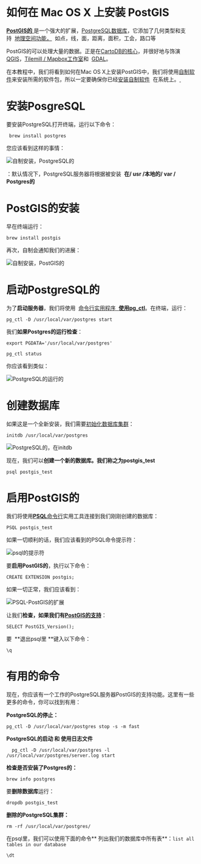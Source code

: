 # 如何在 Mac OS X 上安装 PostGIS

[**PostGIS的** ](http://postgis.net/)是一个强大的扩展，[PostgreSQL数据库](http://www.postgresql.org/)，它添加了几何类型和支持  [地理空间功能，](http://postgis.net/docs/PostGIS_Special_Functions_Index.html)  如点，线，面，距离，面积，工会，路口等

PostGIS的可以处理大量的数据。正是在[CartoDB的核心](http://docs.cartodb.com/cartodb-platform/sql-api.html)，并很好地与饰演[QGIS](http://www.gistutor.com/quantum-gis/20-intermediate-quantum-gis-tutorials/34-working-with-your-postgis-layers-using-quantum-gis-qgis.html)，[Tilemill / Mapbox工作室](https://www.mapbox.com/tilemill/docs/guides/postgis-work/)和  [GDAL](http://www.gdal.org/drv_pg.html)。

在本教程中，我们将看到如何在Mac OS X上安装PostGIS中，我们将使用[自制软件](http://brew.sh/)来安装所需的软件包，所以一定要确保你已经[安装自制软件](http://brew.sh/)  在系统上。[ ](http://brew.sh/)[](http://brew.sh/)

# 安装PosgreSQL

要安装PostgreSQL打开终端，运行以下命令：
    
     brew install postgres
    

您应该看到这样的事情：

![自制安装，PostgreSQL的](http://morphocode.com/wp-content/uploads/2014/11/homebrew-install-postgresql.png)

：默认情况下，PostgreSQL服务器将根据被安装  **在/ usr /本地的/ var / Postgres的**

# PostGIS的安装

早在终端运行：
    
    brew install postgis
    

再次，自制会通知我们的进展：

![自制安装，PostGIS的](http://morphocode.com/wp-content/uploads/2014/11/homebrew-install-postgis.png)

# 启动PostgreSQL的

为了**启动服务器**，我们将使用  [命令行实用程序  **使用pg_ctl**](http://www.postgresql.org/docs/9.3/static/app-pg-ctl.html)。在终端，运行：
    
    pg_ctl -D /usr/local/var/postgres start
    

我们**如果Postgres的运行检查**：
    
    export PGDATA='/usr/local/var/postgres'
    
    pg_ctl status
    

你应该看到类似：

![PostgreSQL的运行的](http://morphocode.com/wp-content/uploads/2014/11/postgresql-running.png)

# 创建数据库

如果这是一个全新安装，我们需要[初始化数据库集群](http://www.postgresql.org/docs/9.3/static/app-initdb.html)：
    
    initdb /usr/local/var/postgres
    

![PostgreSQL的，在initdb](http://morphocode.com/wp-content/uploads/2014/11/postgresql-initdb.png)

现在，我们可以**创建一个新的数据库。**我们称之为**postgis_test**
    
    psql postgis_test
    

# 启用PostGIS的

我们将使用[**PSQL**命令行](http://www.postgresql.org/docs/9.2/static/app-psql.html)实用工具连接到我们刚刚创建的数据库：
    
    PSQL postgis_test
    

如果一切顺利的话，我们应该看到的PSQL命令提示符：

![psql的提示符](http://morphocode.com/wp-content/uploads/2014/11/psql-prompt1.png)

要**启用PostGIS的**，执行以下命令：
    
    CREATE EXTENSION postgis;
    

如果一切正常，我们应该看到：

![PSQL-PostGIS的扩展](http://morphocode.com/wp-content/uploads/2014/11/psql-postgis-extension.png)

让我们**检查，如果我们有[PostGIS的支持](http://postgis.net/docs/PostGIS_Version.html)**：
    
    SELECT PostGIS_Version();
    

要  **退出psql里 **键入以下命令：
    
    \q
    

# 有用的命令

现在，你应该有一个工作的PostgreSQL服务器PostGIS的支持功能。这里有一些更多的命令，你可以找到有用：

**PostgreSQL的停止：**
    
    pg_ctl -D /usr/local/var/postgres stop -s -m fast
    

**PostgreSQL的启动 **和** 使用日志文件**
    
      pg_ctl -D /usr/local/var/postgres -l /usr/local/var/postgres/server.log start
    

**检查是否安装了Postgres的：**
    
    brew info postgres
    

要**删除数据库**运行：
    
    dropdb postgis_test
    

**删除的PostgreSQL集群：**
    
    rm -rf /usr/local/var/postgres/
    

在psql里，我们可以使用下面的命令** 列出我们的数据库中所有表**：`list all tables in our database`
    
    \dt
